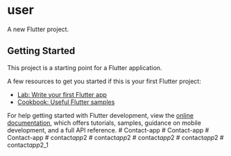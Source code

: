 # user

A new Flutter project.

## Getting Started

This project is a starting point for a Flutter application.

A few resources to get you started if this is your first Flutter project:

- [Lab: Write your first Flutter app](https://docs.flutter.dev/get-started/codelab)
- [Cookbook: Useful Flutter samples](https://docs.flutter.dev/cookbook)

For help getting started with Flutter development, view the
[online documentation](https://docs.flutter.dev/), which offers tutorials,
samples, guidance on mobile development, and a full API reference.
#   C o n t a c t - a p p  
 #   C o n t a c t - a p p  
 #   C o n t a c t - a p p  
 #   c o n t a c t _ a p p _ 2  
 #   c o n t a c t _ a p p _ 2  
 #   c o n t a c t _ a p p _ 2  
 #   c o n t a c t _ a p p _ 2  
 #   c o n t a c t _ a p p _ 2 _ 1  
 